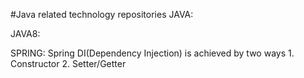 #Java related technology repositories
JAVA:

JAVA8:

SPRING:
 Spring DI(Dependency Injection) is achieved by two ways
 	1. Constructor
 	2. Setter/Getter